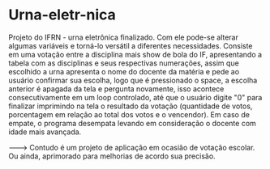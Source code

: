 # Urna-eletr-nica
Projeto do IFRN - urna eletrônica finalizado. Com ele pode-se alterar algumas variáveis e torná-lo versátil a diferentes necessidades.
Consiste em uma votação entre a disciplina mais show de bola do IF, apresentando a tabela com as disciplinas e seus respectivas numerações,
assim que escolhido a urna apresenta o nome do docente da matéria e pede ao usuário confirmar sua escolha, logo que é pressionado o space, a escolha
anterior é apagada da tela e pergunta novamente, isso acontece consecutivamente em um loop controlado, até que o usuário digite "0" para finalizar
imprimindo na tela o resultado da votação (quantidade de votos, porcentagem em relação ao total dos votos e o vencendor). Em caso de empate, o programa
desempata levando em consideração o docente com idade mais avançada. 

---> Contudo é um projeto de aplicação em ocasião de votação escolar. Ou ainda, aprimorado para melhorias de acordo sua precisão. 
